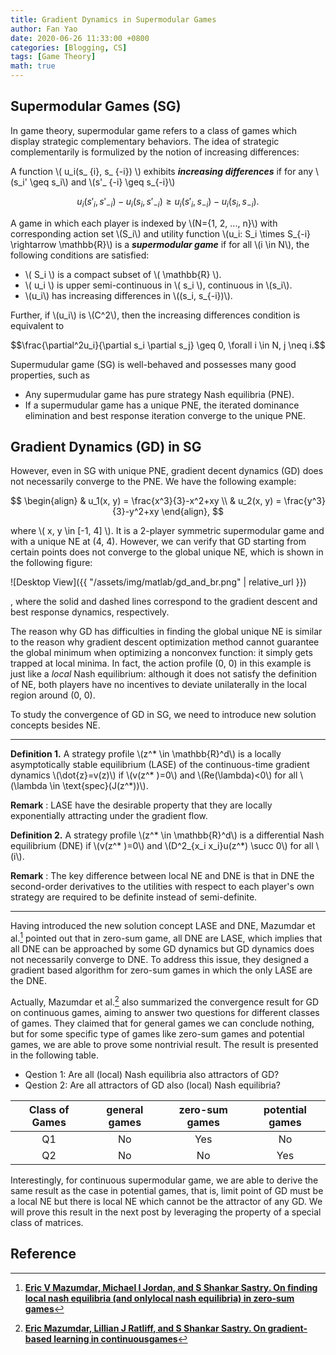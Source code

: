 ```yaml
---
title: Gradient Dynamics in Supermodular Games
author: Fan Yao
date: 2020-06-26 11:33:00 +0800
categories: [Blogging, CS]
tags: [Game Theory]
math: true
---
```


## Supermodular Games (SG)

In game theory, supermodular game refers to a class of games which display strategic complementary behaviors. The idea of strategic complementarily is formulized by the notion of increasing differences: 

A function \\( u_i(s_ {i}, s_ {-i}) \\) exhibits ***increasing differences*** if for any \\(s_i' \geq s_i\\) and \\(s'_ {-i} \geq s_{-i}\\)

$$ u_i(s'_i, s'_{-i}) - u_i(s_i, s'_{-i}) \geq u_i(s'_i, s_{-i}) - u_i(s_i, s_{-i}).$$

A game in which each player is indexed by \\(N=\{1, 2, ..., n\}\\) with corresponding action set \\(S_i\\) and utility function \\(u_i: S_i \times S_{-i} \rightarrow \mathbb{R}\\) is a ***supermodular game*** if for all \\(i \in N\\), the following conditions are satisfied:

* \\( S_i \\) is a compact subset of \\( \mathbb{R} \\).
* \\( u_i \\) is upper semi-continuous in \\( s_i \\), continuous in \\(s_i\\).
* \\(u_i\\) has increasing differences in \\((s_i, s_{-i})\\).

Further, if \\(u_i\\) is \\(C^2\\), then the increasing differences condition is equivalent to

$$\frac{\partial^2u_i}{\partial s_i \partial s_j} \geq 0, \forall i \in N, j \neq i.$$

Supermudular game (SG) is well-behaved and possesses many good properties, such as

* Any supermudular game has pure strategy Nash equilibria (PNE).
* If a supermudular game has a unique PNE, the iterated dominance elimination and best response iteration converge to the unique PNE. 

## Gradient Dynamics (GD) in SG

However, even in SG with unique PNE, gradient decent dynamics (GD) does not necessarily converge to the PNE. We have the following example:

$$
\begin{align}
 & u_1(x, y) = \frac{x^3}{3}-x^2+xy \\
 & u_2(x, y) = \frac{y^3}{3}-y^2+xy 
\end{align}, 
$$

where \\( x, y \in [-1, 4] \\). It is a 2-player symmetric supermodular game and with a unique NE at (4, 4). However, we can verify that GD starting from certain points does not converge to the global unique NE, which is shown in the following figure:

![Desktop View]({{ "/assets/img/matlab/gd_and_br.png" | relative_url }})

, where the solid and dashed lines correspond to the gradient descent and best response dynamics, respectively. 
 
The reason why GD has difficulties in finding the global unique NE is similar to the reason why gradient descent optimization method cannot guarantee the global minimum when optimizing a nonconvex function: it simply gets trapped at local minima. In fact, the action profile (0, 0) in this example is just like a *local* Nash equilibrium: although it does not satisfy the definition of NE, both players have no incentives to deviate unilaterally in the local region around (0, 0).  

To study the convergence of GD in SG, we need to introduce new solution concepts besides NE. 

***

**Definition 1.** A strategy profile \\(z^* \in \mathbb{R}^d\\) is a locally asymptotically stable equilibrium (LASE) of the continuous-time gradient dynamics \\(\dot{z}=v(z)\\) if \\(v(z^* )=0\\) and \\(Re(\lambda)<0\\) for all \\(\lambda \in \text{spec}(J(z^*))\\).

**Remark** : LASE have the desirable property that they are locally exponentially attracting under the gradient flow.

**Definition 2.** A strategy profile \\(z^* \in \mathbb{R}^d\\) is a differential Nash equilibrium (DNE) if \\(v(z^* )=0\\) and \\(D^2_{x_i x_i}u(z^*) \succ 0\\) for all \\(i\\).

**Remark** : The key difference between local NE and DNE is that in DNE the second-order derivatives to the utilities with respect to each player's own strategy are required to be definite instead of semi-definite.

***

Having introduced the new solution concept LASE and DNE, Mazumdar et al.[^FindLNE] pointed out that in zero-sum game, all DNE are LASE, which implies that all DNE can be approached by some GD dynamics but GD dynamics does not  necessarily converge to DNE. To address this issue, they designed a gradient  based algorithm for zero-sum games in which the only LASE are the DNE. 

Actually, Mazumdar et al.[^GDinContiGame] also summarized the convergence result for GD on continuous games, aiming to answer two questions for different classes of games. They claimed that for general games we can conclude nothing, but for some specific type of games like zero-sum games and potential games, we are able to prove some nontrivial result. The result is presented in the following table. 

* Qestion 1: Are all (local) Nash equilibria also attractors of GD?
* Qestion 2: Are all attractors of GD also (local) Nash equilibria?

|Class of Games|general games|zero-sum games|potential games|
|:-:|:-:|:-:|:-:|
|Q1| No | Yes | No |
|Q2| No | No | Yes |

Interestingly, for continuous supermodular game, we are able to derive the same result as the case in potential games, that is, limit point of GD must be a local NE but there is local NE which cannot be the attractor of any GD. We will prove this result in the next post by leveraging the property of a special class of matrices.


## Reference

[^GDinContiGame]: [**Eric Mazumdar, Lillian J Ratliff, and S Shankar Sastry. On gradient-based learning in continuousgames**](https://arxiv.org/pdf/1804.05464.pdf)

[^FindLNE]: [**Eric V Mazumdar, Michael I Jordan, and S Shankar Sastry. On finding local nash equilibria (and onlylocal nash equilibria) in zero-sum games**](https://arxiv.org/pdf/1901.00838.pdf)

